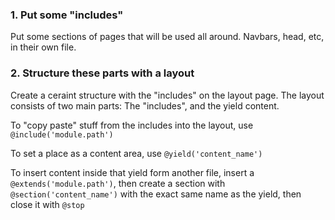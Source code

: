 ### 1. Put some "includes"
Put some sections of pages that will be used all around. Navbars, head, etc, in their own file.

### 2. Structure these parts with a layout
Create a ceraint structure with the "includes" on the layout page. The layout consists of two main parts: The "includes", and the yield content.

To "copy paste" stuff from the includes into the layout, use `@include('module.path')`

To set a place as a content area, use `@yield('content_name')`

To insert content inside that yield form another file, insert a `@extends('module.path')`, then create a section with `@section('content_name')` with the exact same name as the yield, then close it with `@stop`